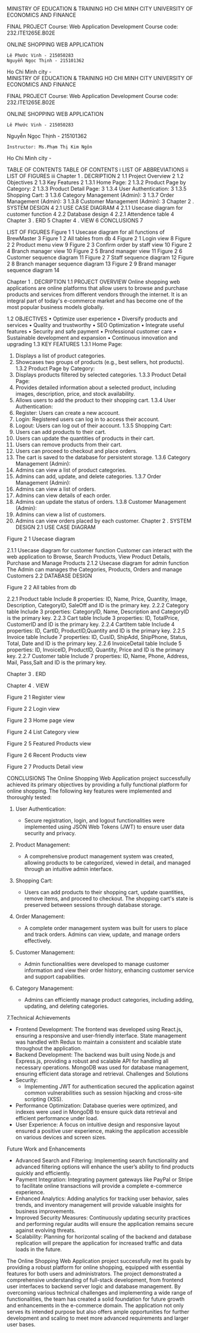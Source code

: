 MINISTRY OF EDUCATION & TRAINING
HO CHI MINH CITY UNIVERSITY OF ECONOMICS AND FINANCE

 

FINAL PROJECT
Course: Web Application Development
Course code: 232.ITE1265E.B02E


ONLINE SHOPPING WEB APPLICATION


	
	
	Lê Phước Vinh - 215050283
	Nguyễn Ngọc Thịnh - 215101362	





Ho Chi Minh city -   
MINISTRY OF EDUCATION & TRAINING
HO CHI MINH CITY UNIVERSITY OF ECONOMICS AND FINANCE

 

FINAL PROJECT
Course: Web Application Development
Course code: 232.ITE1265E.B02E


ONLINE SHOPPING WEB APPLICATION


	
	
	Lê Phước Vinh - 215050283
Nguyễn Ngọc Thịnh - 215101362


	Instructor: Ms.Phạm Thị Kim Ngôn

Ho Chi Minh city -   

TABLE OF CONTENTS
TABLE OF CONTENTS	i
LIST OF ABBREVIATIONS	ii
LIST OF FIGURES	iii
Chapter 1 . DECRIPTION	2
1.1 Project Overview	2
1.2 Objectives	2
1.3 Key Features	2
1.3.1 Home Page:	2
1.3.2 Product Page by Category:	2
1.3.3 Product Detail Page:	3
1.3.4 User Authentication:	3
1.3.5 Shopping Cart:	3
1.3.6 Category Management (Admin):	3
1.3.7 Order Management (Admin):	3
1.3.8 Customer Management (Admin):	3
Chapter 2 . SYSTEM DESIGN	4
2.1 USE CASE DIAGRAM	4
2.1.1 Usecase diagram for customer function	4
2.2 Database design	4
2.2.1 Attendence table	4
Chapter 3 . ERD	5
Chapter 4 . VIEW	6
CONCLUSIONS	7
 

LIST OF FIGURES
Figure 1 1 Usecase diagram for all functions of BrewMaster	3
Figure 1 2 All tables from db	4
Figure 2 1 Login view	8
Figure 2 2 Product menu view	9
Figure 2 3 Confirm order by staff view	10
Figure 2 4 Branch manager view	10
Figure 2 5 Brand manager view	11
Figure 2 6 Customer sequence diagram	11
Figure 2 7 Staff sequence diagram	12
Figure 2 8 Branch manager sequence diagram	13
Figure 2 9 Brand manager sequence diagram	14


 
 
Chapter 1 .	DECRIPTION
1.1	PROJECT OVERVIEW
Online shopping web applications are online platforms that allow users to browse and purchase products and services from different vendors through the internet. It is an integral part of today's e-commerce market and has become one of the most popular business models globally.

1.2	OBJECTIVES
•	Optimize user experience
•	Diversify products and services
•	Quality and trustworthy
•	SEO Optimization
•	Integrate useful features
•	Security and safe payment
•	Professional customer care
•	Sustainable development and expansion
•	Continuous innovation and upgrading
1.3	KEY FEATURES
1.3.1	Home Page:
1.	Displays a list of product categories.
2.	Showcases two groups of products (e.g., best sellers, hot products).
1.3.2	Product Page by Category:
1.	Displays products filtered by selected categories.
1.3.3	Product Detail Page:
1.	Provides detailed information about a selected product, including images, description, price, and stock availability.
2.	Allows users to add the product to their shopping cart.
1.3.4	User Authentication:
1.	Register: Users can create a new account.
2.	Login: Registered users can log in to access their account.
3.	Logout: Users can log out of their account.
1.3.5	Shopping Cart:
1.	Users can add products to their cart.
2.	Users can update the quantities of products in their cart.
3.	Users can remove products from their cart.
4.	Users can proceed to checkout and place orders.
5.	The cart is saved to the database for persistent storage.
1.3.6	Category Management (Admin):
1.	Admins can view a list of product categories.
2.	Admins can add, update, and delete categories.
1.3.7	Order Management (Admin):
1.	Admins can view a list of orders.
2.	Admins can view details of each order.
3.	Admins can update the status of orders.
1.3.8	Customer Management (Admin):
1.	Admins can view a list of customers.
2.	Admins can view orders placed by each customer.
Chapter 2 .	SYSTEM DESIGN 
2.1	USE CASE DIAGRAM

Figure 2 1 Usecase diagram 

2.1.1	Usecase diagram for customer function
 Customer can interact with the web application to Browse, Search Products, View Product Details, Purchase and Manage Products
2.1.2	Usecase diagram for admin function
The Admin can manages the Categories, Products, Orders and manage Customers
2.2	DATABASE DESIGN

Figure 2 2 All tables from db

2.2.1	Product table
Include 8 properties: ID, Name, Price, Quantity, Image, Description, CategoryID, SaleOff and ID is the primary key.
2.2.2	Category table
Include 3 properties: CategoryID, Name, Description and CategoryID is the primary key.
2.2.3	Cart table
Include 3 properties: ID, TotalPrice, CustomerID and ID is the primary key.
2.2.4	CartItem table
Include 4 properties: ID, CartID, ProductID,Quantity and ID is the primary key.
2.2.5	Invoice table
Include 7 properties: ID, CusID, ShipAdd, ShipPhone, Status, Total, Date and ID is the primary key.
2.2.6	InvoiceDetail table
Include 5 properties: ID, InvoiceID, ProductID, Quantity, Price and ID is the primary key.
2.2.7	Customer table
Include 7 properties: ID, Name, Phone, Address, Mail, Pass,Salt and ID is the primary key.

 

Chapter 3 .	ERD
 


Chapter 4 .	VIEW


Figure 2 1 Register view
 

Figure 2 2 Login view
 

Figure 2 3 Home page view
 
Figure 2 4 List Category view
 
 
Figure 2 5 Featured  Products view
 

Figure 2 6 Recent  Products view
 
Figure 2 7   Products Detail view
  
CONCLUSIONS
The Online Shopping Web Application project successfully achieved its primary objectives by providing a fully functional platform for online shopping. The following key features were implemented and thoroughly tested:

1. User Authentication:
   - Secure registration, login, and logout functionalities were implemented using JSON Web Tokens (JWT) to ensure user data security and privacy.

2. Product Management:
   - A comprehensive product management system was created, allowing products to be categorized, viewed in detail, and managed through an intuitive admin interface.

3. Shopping Cart:
   - Users can add products to their shopping cart, update quantities, remove items, and proceed to checkout. The shopping cart's state is preserved between sessions through database storage.

4. Order Management:
   - A complete order management system was built for users to place and track orders. Admins can view, update, and manage orders effectively.

5. Customer Management:
   - Admin functionalities were developed to manage customer information and view their order history, enhancing customer service and support capabilities.

6. Category Management:
   - Admins can efficiently manage product categories, including adding, updating, and deleting categories.

7.Technical Achievements
- Frontend Development:
  The frontend was developed using React.js, ensuring a responsive and user-friendly interface. State management was handled with Redux to maintain a consistent and scalable state throughout the application.
- Backend Development:
  The backend was built using Node.js and Express.js, providing a robust and scalable API for handling all necessary operations. MongoDB was used for database management, ensuring efficient data storage and retrieval.
 Challenges and Solutions
- Security:
  - Implementing JWT for authentication secured the application against common vulnerabilities such as session hijacking and cross-site scripting (XSS).
- Performance Optimization:
  Database queries were optimized, and indexes were used in MongoDB to ensure quick data retrieval and efficient performance under load.
- User Experience:
  A focus on intuitive design and responsive layout ensured a positive user experience, making the application accessible on various devices and screen sizes.

 Future Work and Enhancements
- Advanced Search and Filtering:
  Implementing search functionality and advanced filtering options will enhance the user’s ability to find products quickly and efficiently.
- Payment Integration:
  Integrating payment gateways like PayPal or Stripe to facilitate online transactions will provide a complete e-commerce experience.
- Enhanced Analytics:
  Adding analytics for tracking user behavior, sales trends, and inventory management will provide valuable insights for business improvements.
- Improved Security Measures:
  Continuously updating security practices and performing regular audits will ensure the application remains secure against evolving threats.
- Scalability:
  Planning for horizontal scaling of the backend and database replication will prepare the application for increased traffic and data loads in the future.

The Online Shopping Web Application project successfully met its goals by providing a robust platform for online shopping, equipped with essential features for both users and administrators. The project demonstrated a comprehensive understanding of full-stack development, from frontend user interfaces to backend server logic and database management. By overcoming various technical challenges and implementing a wide range of functionalities, the team has created a solid foundation for future growth and enhancements in the e-commerce domain. The application not only serves its intended purpose but also offers ample opportunities for further development and scaling to meet more advanced requirements and larger user bases.

